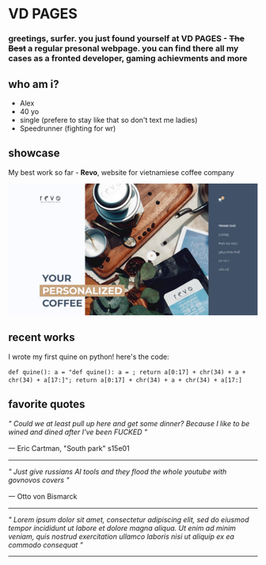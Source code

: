 # VD PAGES

### greetings, surfer. you just found yourself at VD PAGES - ~~The Best~~ a regular presonal webpage. you can find there all my cases as a fronted developer, gaming achievments and more

## who am i?

* Alex
* 40 yo
* single (prefere to stay like that so don't text me ladies)
* Speedrunner (fighting for wr)

## showcase

My best work so far - **Revo**, website for vietnamiese coffee company 

[![alt text](revo-hero.png)](https://vely-d.github.io/Revo/)

## recent works

I wrote my first quine on python! here's the code:

```
def quine(): a = "def quine(): a = ; return a[0:17] + chr(34) + a + chr(34) + a[17:]"; return a[0:17] + chr(34) + a + chr(34) + a[17:]
```

## favorite quotes

*" Could we at least pull up here and get some dinner? Because I like to be wined and dined after I've been FUCKED "*

一 Eric Cartman, "South park" s15e01 
___

*" Just give russians AI tools and they flood the whole youtube with govnovos covers "*

一 Otto von Bismarck
___

*" Lorem ipsum dolor sit amet, consectetur adipiscing elit, sed do eiusmod tempor incididunt ut labore et dolore magna aliqua. Ut enim ad minim veniam, quis nostrud exercitation ullamco laboris nisi ut aliquip ex ea commodo consequat "*

___